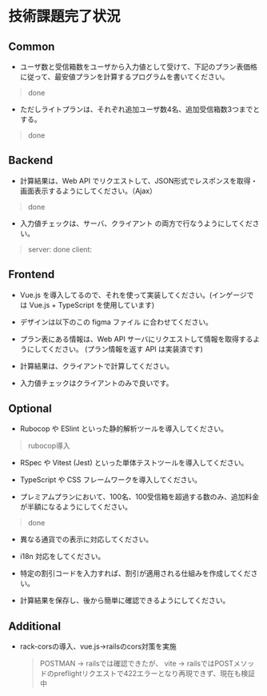 # 技術課題完了状況

## Common
- ユーザ数と受信箱数をユーザから入力値として受けて、下記のプラン表価格に従って、最安値プランを計算するプログラムを書いてください。
> done
- ただしライトプランは、それぞれ追加ユーザ数4名、追加受信箱数3つまでとする。
> done


## Backend
- 計算結果は、Web API でリクエストして、JSON形式でレスポンスを取得・画面表示するようにしてください。（Ajax）
> done
- 入力値チェックは、サーバ、クライアント の両方で行なうようにしてください。
> server: done
> client: 


## Frontend
- Vue.js を導入してるので、それを使って実装してください。(インゲージでは Vue.js + TypeScript を使用しています)
> 
- デザインは以下のこの figma ファイル に合わせてください。
> 
- プラン表にある情報は、Web API サーバにリクエストして情報を取得するようにしてください。 (プラン情報を返す API は実装済です)
> 
- 計算結果は、クライアントで計算してください。
> 
- 入力値チェックはクライアントのみで良いです。
>

## Optional
- Rubocop や ESlint といった静的解析ツールを導入してください。
> rubocop導入
- RSpec や Vitest (Jest) といった単体テストツールを導入してください。

- TypeScript や CSS フレームワークを導入してください。

- プレミアムプランにおいて、100名、100受信箱を超過する数のみ、追加料金が半額になるようにしてください。
> done
- 異なる通貨での表示に対応してください。

- i18n 対応をしてください。

- 特定の割引コードを入力すれば、割引が適用される仕組みを作成してください。

- 計算結果を保存し、後から簡単に確認できるようにしてください。

## Additional
- rack-corsの導入、vue.js->railsのcors対策を実施
    > POSTMAN -> railsでは確認できたが、 
    > vite -> railsではPOSTメソッドのpreflightリクエストで422エラーとなり再現できず、現在も検証中